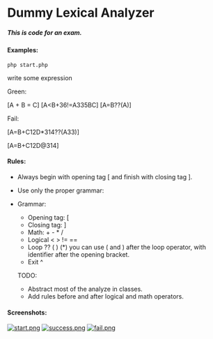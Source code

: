 # Dummy Lexical Analyzer

##### This is code for an exam.  

#### Examples:
    php start.php 
   
   write some expression
   
Green: 

[A + B = C]
[A<B+36!=A335BC]
[A=B??(A)]

Fail: 

[A=B+C12D*314??(A33)]

[A=B+C12D@314]

#### Rules:
- Always begin with opening tag [ and finish with closing tag ].
- Use only the proper grammar:
- Grammar:
    - Opening tag: [
    - Closing tag: ]
    - Math: + - * /
    - Logical < > != ==
    - Loop ?? ( ) (*) you can use ( and ) after the loop operator, with identifier after the opening bracket.
    - Exit ^
    
    
    TODO: 
    - Abstract most of the analyze in classes.
    - Add rules before and after logical and math operators.
    
#### Screenshots:

[![start.png](https://s14.postimg.org/ir7zlpqm9/start.png)](https://postimg.org/image/phogv5drx/)
[![success.png](https://s16.postimg.org/6thzt2m2d/success.png)](https://postimg.org/image/6gqlmw3sh/)
[![fail.png](https://s18.postimg.org/7regrczs9/fail.png)](https://postimg.org/image/ryrwjnx9h/)

